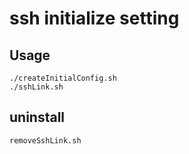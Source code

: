 # ssh initialize setting

## Usage
```
./createInitialConfig.sh
./sshLink.sh
```
## uninstall
```
removeSshLink.sh
```
